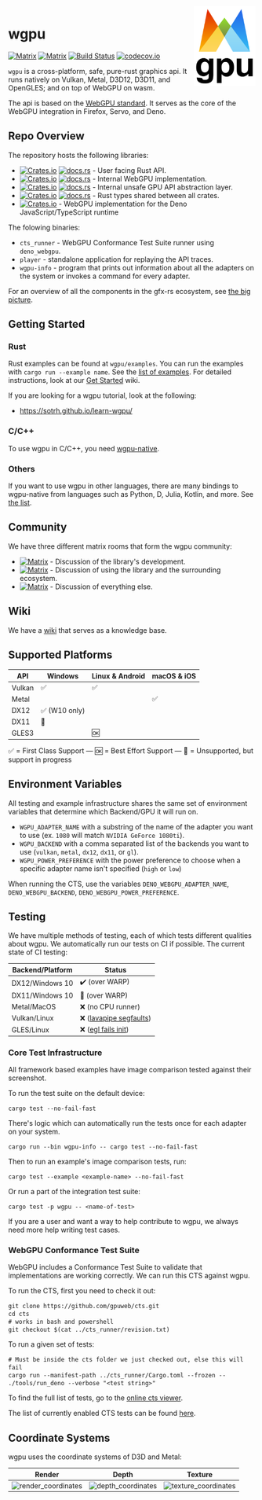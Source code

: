 <img align="right" width="25%" src="logo.png">

# wgpu

[![Matrix](https://img.shields.io/badge/Dev_Matrix-%23wgpu%3Amatrix.org-blueviolet.svg)](https://matrix.to/#/#wgpu:matrix.org) [![Matrix](https://img.shields.io/badge/User_Matrix-%23wgpu--users%3Amatrix.org-blueviolet.svg)](https://matrix.to/#/#wgpu-users:matrix.org)
[![Build Status](https://github.com/gfx-rs/wgpu/workflows/CI/badge.svg)](https://github.com/gfx-rs/wgpu/actions)
[![codecov.io](https://codecov.io/gh/gfx-rs/wgpu/branch/master/graph/badge.svg?token=84qJTesmeS)](https://codecov.io/gh/gfx-rs/wgpu)

`wgpu` is a cross-platform, safe, pure-rust graphics api. It runs natively on Vulkan, Metal, D3D12, D3D11, and OpenGLES; and on top of WebGPU on wasm.

The api is based on the [WebGPU standard](https://gpuweb.github.io/gpuweb/). It serves as the core of the WebGPU integration in Firefox, Servo, and Deno.

## Repo Overview

The repository hosts the following libraries:

  - [![Crates.io](https://img.shields.io/crates/v/wgpu.svg?label=wgpu)](https://crates.io/crates/wgpu) [![docs.rs](https://docs.rs/wgpu/badge.svg)](https://docs.rs/wgpu/) - User facing Rust API.
  - [![Crates.io](https://img.shields.io/crates/v/wgpu-core.svg?label=wgpu-core)](https://crates.io/crates/wgpu-core) [![docs.rs](https://docs.rs/wgpu-core/badge.svg)](https://docs.rs/wgpu-core/) - Internal WebGPU implementation.
  - [![Crates.io](https://img.shields.io/crates/v/wgpu-hal.svg?label=wgpu-hal)](https://crates.io/crates/wgpu-hal) [![docs.rs](https://docs.rs/wgpu-hal/badge.svg)](https://docs.rs/wgpu-hal/) - Internal unsafe GPU API abstraction layer.
  - [![Crates.io](https://img.shields.io/crates/v/wgpu-types.svg?label=wgpu-types)](https://crates.io/crates/wgpu-types) [![docs.rs](https://docs.rs/wgpu-types/badge.svg)](https://docs.rs/wgpu-types/) - Rust types shared between all crates.
  - [![Crates.io](https://img.shields.io/crates/v/deno_webgpu.svg?label=deno_webgpu)](https://crates.io/crates/deno_webgpu) - WebGPU implementation for the Deno JavaScript/TypeScript runtime

The folowing binaries:
  - `cts_runner` - WebGPU Conformance Test Suite runner using `deno_webgpu`.
  - `player` - standalone application for replaying the API traces.
  - `wgpu-info` - program that prints out information about all the adapters on the system or invokes a command for every adapter.

For an overview of all the components in the gfx-rs ecosystem, see [the big picture](./etc/big-picture.png).

## Getting Started

### Rust

Rust examples can be found at `wgpu/examples`. You can run the examples with `cargo run --example name`. See the [list of examples](wgpu/examples). For detailed instructions, look at our [Get Started](https://github.com/gfx-rs/wgpu/wiki/Getting-Started) wiki.

If you are looking for a wgpu tutorial, look at the following:
- https://sotrh.github.io/learn-wgpu/

### C/C++

To use wgpu in C/C++, you need [wgpu-native](https://github.com/gfx-rs/wgpu-native). 

### Others

If you want to use wgpu in other languages, there are many bindings to wgpu-native from languages such as Python, D, Julia, Kotlin, and more. See [the list](https://github.com/gfx-rs/wgpu-native#bindings).

## Community

We have three different matrix rooms that form the wgpu community:
- [![Matrix](https://img.shields.io/badge/Dev_Matrix-%23wgpu%3Amatrix.org-blueviolet.svg)](https://matrix.to/#/#wgpu:matrix.org) - Discussion of the library's development.
- [![Matrix](https://img.shields.io/badge/User_Matrix-%23wgpu--users%3Amatrix.org-blueviolet.svg)](https://matrix.to/#/#wgpu-users:matrix.org) - Discussion of using the library and the surrounding ecosystem.
- [![Matrix](https://img.shields.io/badge/Random_Matrix-%23wgpu--random%3Amatrix.org-blueviolet.svg)](https://matrix.to/#/#wgpu-random:matrix.org) - Discussion of everything else.

## Wiki

We have a [wiki](https://github.com/gfx-rs/wgpu/wiki) that serves as a knowledge base.

## Supported Platforms

   API   |    Windows                    |  Linux & Android   |    macOS & iOS     |
  -----  | ----------------------------- | ------------------ | ------------------ |
  Vulkan | :white_check_mark:            | :white_check_mark: |                    |
  Metal  |                               |                    | :white_check_mark: |
  DX12   | :white_check_mark: (W10 only) |                    |                    |
  DX11   | :construction:                |                    |                    |
  GLES3  |                               | :ok:               |                    |

:white_check_mark: = First Class Support — :ok: = Best Effort Support — :construction: = Unsupported, but support in progress

## Environment Variables

All testing and example infrastructure shares the same set of environment variables that determine which Backend/GPU it will run on.

- `WGPU_ADAPTER_NAME` with a substring of the name of the adapter you want to use (ex. `1080` will match `NVIDIA GeForce 1080ti`).
- `WGPU_BACKEND` with a comma separated list of the backends you want to use (`vulkan`, `metal`, `dx12`, `dx11`, or `gl`).
- `WGPU_POWER_PREFERENCE` with the power preference to choose when a specific adapter name isn't specified (`high` or `low`)

When running the CTS, use the variables `DENO_WEBGPU_ADAPTER_NAME`, `DENO_WEBGPU_BACKEND`, `DENO_WEBGPU_POWER_PREFERENCE`.

## Testing

We have multiple methods of testing, each of which tests different qualities about wgpu. We automatically run our tests on CI if possible. The current state of CI testing:

| Backend/Platform | Status                                                                 |
| ---------------- | ---------------------------------------------------------------------- |
| DX12/Windows 10  | :heavy_check_mark: (over WARP)                                         |
| DX11/Windows 10  | :construction: (over WARP)                                             |
| Metal/MacOS      | :x: (no CPU runner)                                                    |
| Vulkan/Linux     | :x: ([lavapipe segfaults](https://github.com/gfx-rs/wgpu/issues/1551)) |
| GLES/Linux       | :x: ([egl fails init](https://github.com/gfx-rs/wgpu/issues/1551))     |

### Core Test Infrastructure

All framework based examples have image comparison tested against their screenshot. 

To run the test suite on the default device:

```
cargo test --no-fail-fast
```

There's logic which can automatically run the tests once for each adapter on your system.

```
cargo run --bin wgpu-info -- cargo test --no-fail-fast
```

Then to run an example's image comparison tests, run:

```
cargo test --example <example-name> --no-fail-fast
```

Or run a part of the integration test suite:

```
cargo test -p wgpu -- <name-of-test>
```

If you are a user and want a way to help contribute to wgpu, we always need more help writing test cases. 

### WebGPU Conformance Test Suite

WebGPU includes a Conformance Test Suite to validate that implementations are working correctly. We can run this CTS against wgpu.

To run the CTS, first you need to check it out:

```
git clone https://github.com/gpuweb/cts.git
cd cts
# works in bash and powershell
git checkout $(cat ../cts_runner/revision.txt)
```

To run a given set of tests:

```
# Must be inside the cts folder we just checked out, else this will fail
cargo run --manifest-path ../cts_runner/Cargo.toml --frozen -- ./tools/run_deno --verbose "<test string>"
```

To find the full list of tests, go to the [online cts viewer](https://gpuweb.github.io/cts/standalone/?runnow=0&worker=0&debug=0&q=webgpu:*). 

The list of currently enabled CTS tests can be found [here](./cts_runner/test.lst).

## Coordinate Systems

wgpu uses the coordinate systems of D3D and Metal:

Render | Depth | Texture
-------|-------|--------
![render_coordinates](./etc/render_coordinates.png) | ![depth_coordinates](./etc/depth_coordinates.png) | ![texture_coordinates](./etc/texture_coordinates.png)
